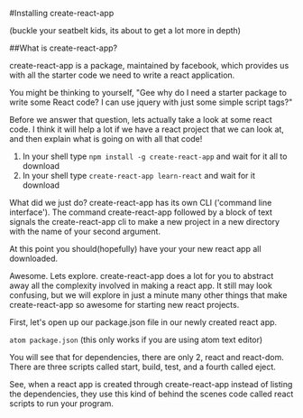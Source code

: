 #Installing create-react-app

(buckle your seatbelt kids, its about to get a lot more in depth)

##What is create-react-app?

create-react-app is a package, maintained by facebook, which provides us with all the starter code we need to write a react application.

You might be thinking to yourself, "Gee why do I need a starter package to write some React code? I can use jquery with just some simple script tags?"

Before we answer that question, lets actually take a look at some react code. I think it will help a lot if we have a react project that we can look at, and then explain what is going on with all that code!

1. In your shell type `npm install -g create-react-app` and wait for it all to download
2. In your shell type `create-react-app learn-react` and wait for it download

What did we just do? create-react-app has its own CLI ('command line interface'). The command create-react-app followed by a block of text signals the create-react-app cli to make a new project in a new directory with the name of your second argument.

At this point you should(hopefully) have your your new react app all downloaded.

Awesome. Lets explore. create-react-app does a lot for you to abstract away all the complexity involved in making a react app. It still may look confusing, but we will explore in just a minute many other things that make create-react-app so awesome for starting new react projects.

First, let's open up our package.json file in our newly created react app.

`atom package.json` (this only works if you are using atom text editor)

You will see that for dependencies, there are only 2, react and react-dom. There are three scripts called start, build, test, and a fourth called eject.

See, when a react app is created through create-react-app instead of listing the dependencies, they use this kind of behind the scenes code called react scripts to run your program.

